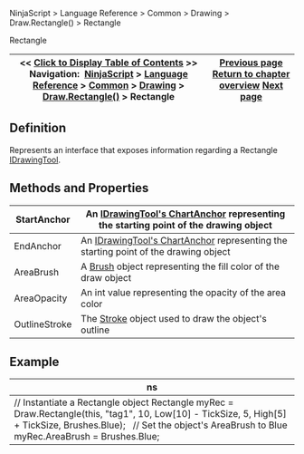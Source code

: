 ﻿
NinjaScript \> Language Reference \> Common \> Drawing \> Draw.Rectangle() \> Rectangle

Rectangle

| \<\< [Click to Display Table of Contents](rectangle.md) \>\> **Navigation:**     [NinjaScript](ninjascript-1.md) \> [Language Reference](language_reference_wip-1.md) \> [Common](common-1.md) \> [Drawing](drawing-1.md) \> [Draw.Rectangle()](draw_rectangle-1.md) \> Rectangle | [Previous page](draw_rectangle-1.md) [Return to chapter overview](draw_rectangle-1.md) [Next page](draw_region-1.md) |
| --- | --- |
## Definition
Represents an interface that exposes information regarding a Rectangle [IDrawingTool](idrawingtool-1.md).
 
## Methods and Properties

| StartAnchor | An [IDrawingTool's ChartAnchor](idrawingtool-1.htm#chartanchor) representing the starting point of the drawing object |
| --- | --- |
| EndAnchor | An [IDrawingTool's ChartAnchor](idrawingtool-1.htm#chartanchor) representing the starting point of the drawing object |
| AreaBrush | A [Brush](http://msdn.microsoft.com/en-us/library/system.windows.media.brush(v=vs.110).aspx) object representing the fill color of the draw object |
| AreaOpacity | An int value representing the opacity of the area color |
| OutlineStroke | The [Stroke](stroke_class-1.md) object used to draw the object's outline |
## 
## 
## Example

| ns |
| --- |
| // Instantiate a Rectangle object Rectangle myRec \= Draw.Rectangle(this, "tag1", 10, Low\[10] \- TickSize, 5, High\[5] \+ TickSize, Brushes.Blue);   // Set the object's AreaBrush to Blue myRec.AreaBrush \= Brushes.Blue; |
